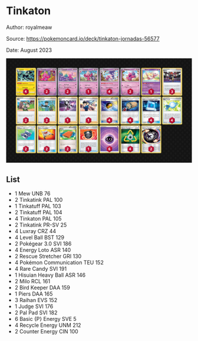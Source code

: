 # Tinkaton

Author: royalmeaw

Source: <https://pokemoncard.io/deck/tinkaton-jornadas-56577>

Date: August 2023

![decklist](../../images/OBF/Tinkaton/1-%20Tinkaton.png)

## List

* 1 Mew UNB 76
* 2 Tinkatink PAL 100
* 1 Tinkatuff PAL 103
* 2 Tinkatuff PAL 104
* 4 Tinkaton PAL 105
* 2 Tinkatink PR-SV 25
* 4 Luxray CRZ 44
* 4 Level Ball BST 129
* 2 Pokégear 3.0 SVI 186
* 4 Energy Loto ASR 140
* 2 Rescue Stretcher GRI 130
* 4 Pokémon Communication TEU 152
* 4 Rare Candy SVI 191
* 1 Hisuian Heavy Ball ASR 146
* 2 Milo RCL 161
* 2 Bird Keeper DAA 159
* 1 Piers DAA 165
* 3 Raihan EVS 152
* 1 Judge SVI 176
* 2 Pal Pad SVI 182
* 6 Basic {P} Energy SVE 5
* 4 Recycle Energy UNM 212
* 2 Counter Energy CIN 100
